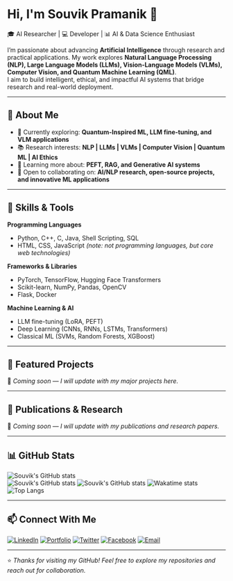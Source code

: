# Hi, I'm Souvik Pramanik 👋  

🎓 AI Researcher | 💻 Developer | 📊 AI & Data Science Enthusiast  

I’m passionate about advancing **Artificial Intelligence** through research and practical applications. My work explores **Natural Language Processing (NLP), Large Language Models (LLMs), Vision-Language Models (VLMs), Computer Vision, and Quantum Machine Learning (QML)**.  
I aim to build intelligent, ethical, and impactful AI systems that bridge research and real-world deployment.  

---

## 🔹 About Me
- 🔭 Currently exploring: **Quantum-Inspired ML, LLM fine-tuning, and VLM applications**  
- 📚 Research interests: **NLP | LLMs | VLMs | Computer Vision | Quantum ML | AI Ethics**  
- 🌱 Learning more about: **PEFT, RAG, and Generative AI systems**  
- 🤝 Open to collaborating on: **AI/NLP research, open-source projects, and innovative ML applications**  

---

## 🔹 Skills & Tools
**Programming Languages**  
- Python, C++, C, Java, Shell Scripting, SQL  
- HTML, CSS, JavaScript *(note: not programming languages, but core web technologies)*  

**Frameworks & Libraries**  
- PyTorch, TensorFlow, Hugging Face Transformers  
- Scikit-learn, NumPy, Pandas, OpenCV  
- Flask, Docker  

**Machine Learning & AI**  
- LLM fine-tuning (LoRA, PEFT)  
- Deep Learning (CNNs, RNNs, LSTMs, Transformers)  
- Classical ML (SVMs, Random Forests, XGBoost)  

---

## 🔹 Featured Projects
🚀 *Coming soon — I will update with my major projects here.*  

---

## 🔹 Publications & Research
📝 *Coming soon — I will update with my publications and research papers.*  

---

## 📊 GitHub Stats
![Souvik's GitHub stats](https://github-readme-stats.vercel.app/api?username=pramanik-souvik&show_icons=true&theme=default)  
![Souvik's GitHub stats](https://github-readme-stats.vercel.app/api?username=pramanik-souvik&show_icons=true&theme=default&include_all_commits=true&hide_rank=true)
![Souvik's GitHub stats](https://github-readme-stats-sigma-five.vercel.app/api?username=pramanik-souvik&show_icons=true&theme=default)
![Wakatime stats](https://github-readme-stats.vercel.app/api/wakatime?username=pramanik-souvik)
![Top Langs](https://github-readme-stats.vercel.app/api/top-langs/?username=pramanik-souvik&layout=compact)  

---

## 📫 Connect With Me
[![LinkedIn](https://img.shields.io/badge/LinkedIn-0077B5.svg?style=for-the-badge&logo=linkedin&logoColor=white)](https://linkedin.com/in/yourprofile)  [![Portfolio](https://img.shields.io/badge/Portfolio-000000.svg?style=for-the-badge&logo=vercel&logoColor=white)](https://your-website.com)  [![Twitter](https://img.shields.io/badge/Twitter-1DA1F2.svg?style=for-the-badge&logo=twitter&logoColor=white)](https://twitter.com/yourprofile)  [![Facebook](https://img.shields.io/badge/Facebook-1877F2.svg?style=for-the-badge&logo=facebook&logoColor=white)](https://facebook.com/yourprofile)  [![Email](https://img.shields.io/badge/Email-D14836.svg?style=for-the-badge&logo=gmail&logoColor=white)](mailto:your.email@example.com)  
 




---

⭐️ *Thanks for visiting my GitHub! Feel free to explore my repositories and reach out for collaboration.*  
